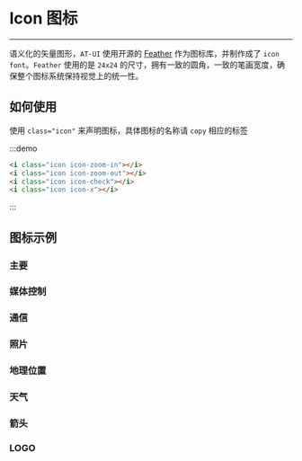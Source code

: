 # Icon 图标

----

语义化的矢量图形，`AT-UI` 使用开源的 [Feather](https://feathericons.com/) 作为图标库，并制作成了 `icon font`。`Feather` 使用的是 `24x24` 的尺寸，拥有一致的圆角，一致的笔画宽度，确保整个图标系统保持视觉上的统一性。

## 如何使用

使用 `class="icon"` 来声明图标，具体图标的名称请 `copy` 相应的标签

:::demo
```html
<i class="icon icon-zoom-in"></i>
<i class="icon icon-zoom-out"></i>
<i class="icon icon-check"></i>
<i class="icon icon-x"></i>
```
:::

## 图标示例

### 主要

<icon-list type="core"></icon-list>

### 媒体控制

<icon-list type="media"></icon-list>

### 通信

<icon-list type="communication"></icon-list>

### 照片

<icon-list type="photo"></icon-list>

### 地理位置

<icon-list type="location"></icon-list>

### 天气

<icon-list type="weather"></icon-list>

### 箭头

<icon-list type="arrows"></icon-list>

### LOGO

<icon-list type="logos"></icon-list>


<style  scoped>
.icon {
  font-size: 20px;
  margin-right: 10px;
}
</style>
